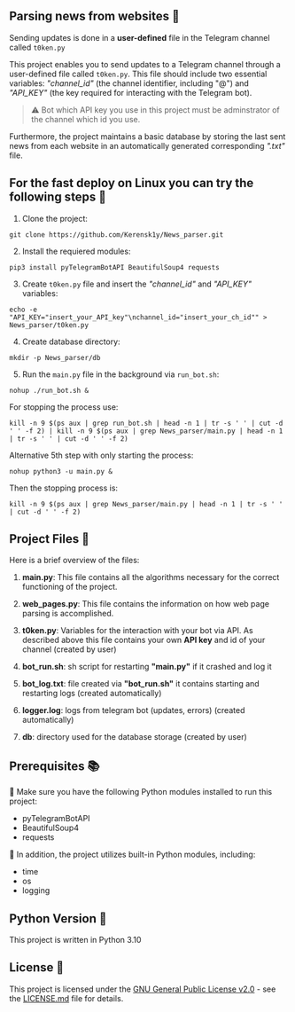 ## Parsing news from websites :newspaper:
Sending updates is done in a __user-defined__ file in the Telegram channel called `t0ken.py`

This project enables you to send updates to a Telegram channel through a user-defined file called `t0ken.py`. This file should include two essential variables: _"channel_id"_ (the channel identifier, including "@") and _"API_KEY"_ (the key required for interacting with the Telegram bot). 

> ⚠️ Bot which API key you use in this project must be adminstrator of the channel which id you use. 

Furthermore, the project maintains a basic database by storing the last sent news from each website in an automatically generated corresponding _".txt"_ file.

## For the fast deploy on Linux you can try the following steps 🐳
1. Clone the project:
```
git clone https://github.com/Kerensk1y/News_parser.git
```
2. Install the requiered modules:
```
pip3 install pyTelegramBotAPI BeautifulSoup4 requests
```
3. Create `t0ken.py` file and insert the _"channel_id"_ and _"API_KEY"_ variables:
```
echo -e "API_KEY="insert_your_API_key"\nchannel_id="insert_your_ch_id"" > News_parser/t0ken.py
```
4. Create database directory:
```
mkdir -p News_parser/db
```
5. Run the `main.py` file in the background via `run_bot.sh`:
```
nohup ./run_bot.sh &
```
For stopping the process use:
```
kill -n 9 $(ps aux | grep run_bot.sh | head -n 1 | tr -s ' ' | cut -d ' ' -f 2) | kill -n 9 $(ps aux | grep News_parser/main.py | head -n 1 | tr -s ' ' | cut -d ' ' -f 2)
```
Alternative 5th step with only starting the process:
```
nohup python3 -u main.py &
```
Then the stopping process is:
```
kill -n 9 $(ps aux | grep News_parser/main.py | head -n 1 | tr -s ' ' | cut -d ' ' -f 2)
```
## Project Files 📂

Here is a brief overview of the files:

1. **main.py**: This file contains all the algorithms necessary for the correct functioning of the project.

2. **web_pages.py**: This file contains the information on how web page parsing is accomplished.

3. **t0ken.py**: Variables for the interaction with your bot via API. As described above this file contains your own __API key__ and id of your channel (created by user)

4. **bot_run.sh**: sh script for restarting **"main.py"** if it crashed and log it

5. **bot_log.txt**: file created via **"bot_run.sh"** it contains starting and restarting logs (created automatically)

6. **logger.log**: logs from telegram bot (updates, errors) (created automatically)

7. **db**: directory used for the database storage (created by user)
## Prerequisites 📚

:pushpin: Make sure you have the following Python modules installed to run this project:

- pyTelegramBotAPI
- BeautifulSoup4
- requests

:pushpin: In addition, the project utilizes built-in Python modules, including:

- time
- os
- logging

## Python Version 🐍

This project is written in Python 3.10

## License 📄

This project is licensed under the [GNU General Public License v2.0](LICENSE.md) - see the [LICENSE.md](LICENSE.md) file for details.
